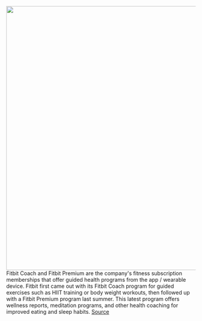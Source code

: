 <img src='https://cdn.vox-cdn.com/thumbor/3QiNGkXy-PvSPZxQpiETZAhLC0o=/0x0:1626x1084/1200x800/filters:focal(683x412:943x672)/cdn.vox-cdn.com/uploads/chorus_image/image/66256749/premiumandroid.0.jpg' width='700px' /><br/>
Fitbit Coach and Fitbit Premium are the company's fitness subscription memberships that offer guided health programs from the app / wearable device. Fitbit first came out with its Fitbit Coach program for guided exercises such as HIIT training or body weight workouts, then followed up with a Fitbit Premium program last summer. This latest program offers wellness reports, meditation programs, and other health coaching for improved eating and sleep habits.
<a href='https://www.theverge.com/2020/2/5/21124255/fitbit-coach-premium-cancel-android-ios-iphone-how-to'> Source <a/>